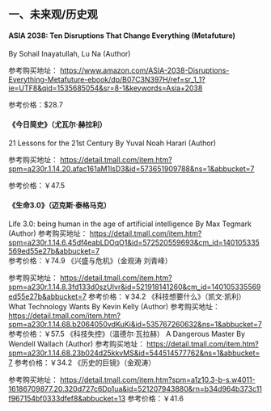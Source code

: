 





## 一、未来观/历史观

#### ASIA 2038: Ten Disruptions That Change Everything (Metafuture)
By Sohail Inayatullah, Lu Na (Author)

参考购买地址：
https://www.amazon.com/ASIA-2038-Disruptions-Everything-Metafuture-ebook/dp/B07C3N397H/ref=sr_1_1?ie=UTF8&qid=1535685054&sr=8-1&keywords=Asia+2038

参考价格：$28.7
 	

#### 《今日简史》（尤瓦尔·赫拉利）

21 Lessons for the 21st Century 
By Yuval Noah Harari (Author)

参考购买地址：
https://detail.tmall.com/item.htm?spm=a230r.1.14.20.afac161aM1lsD3&id=573651909788&ns=1&abbucket=7

参考价格：￥47.5
 	

#### 《生命3.0》（迈克斯·泰格马克）

Life 3.0: being human in the age of artificial intelligence
By Max Tegmark (Author)
参考购买地址：
https://detail.tmall.com/item.htm?spm=a230r.1.14.6.45df4eabLDOqO1&id=572520559693&cm_id=140105335569ed55e27b&abbucket=7
参考价格：￥74.9
 	《兴盛与危机》（金观涛 刘青峰）

参考购买地址：
https://detail.tmall.com/item.htm?spm=a230r.1.14.8.3fd133d0szUIvr&id=521918141260&cm_id=140105335569ed55e27b&abbucket=7
参考价格：￥34.2
 	《科技想要什么》（凯文·凯利）
What Technology Wants
By Kevin Kelly (Author)
参考购买地址：
https://detail.tmall.com/item.htm?spm=a230r.1.14.68.b2064050vdKuKi&id=535767260632&ns=1&abbucket=7
参考价格：￥57.5
 	《科技失控》（温德尔·瓦拉赫）
A Dangerous Master
By Wendell Wallach (Author)
参考购买地址：
https://detail.tmall.com/item.htm?spm=a230r.1.14.68.23b024d25kkvMS&id=544514577762&ns=1&abbucket=7
参考价格：￥34.2
 	《历史的巨镜》（金观涛）

参考购买地址：
https://detail.tmall.com/item.htm?spm=a1z10.3-b-s.w4011-16186709877.20.320d727c6Dp1ua&id=521207943880&rn=b34d964b373c11f967154bf0333dfef8&abbucket=13
参考价格：￥41.6